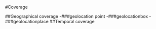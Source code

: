 #Coverage

##Geographical coverage
-###geolocation point
-###geolocationbox
-###geolocationplace
##Temporal coverage

